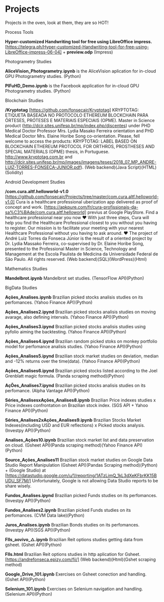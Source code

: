 # Projects

Projects in the oven, look at them, they are so HOT!


Process Tools

**Hyper-customized Handwriting tool for free using LibreOffice impress.** [https://telegra.ph/Hyper-customized-Handwriting-tool-for-free-using-LibreOffice-impress-06-04] + **preview.odp** (Impress)

Photogrametry Studies

**AliceVision_Photogrametry.ipynb**	is the AliceVision aplication for in-cloud GPU Photogrametry studies. (Python)

**PIFuHD_Demo.ipynb** is the Facebook application for in-cloud GPU Photogrametry studies. (Python)


Blockchain Studies

**/Kryptotag** [https://github.com/fonsecajr/Kryptotag] KRYPTOTAG: ETIQUETA BASEADA NO PROTOCOLO ETHEREUM BLOCKCHAIN PARA ÓRTESES, PRÓTESES E MATERIAIS ESPECIAIS (OPME). Master in Science product (http://dcir.sites.unifesp.br/mp/index.php/discentes) under PHD Medical Doctor Professor Mrs. Lydia Masako Ferreira orientation and PHD Medical Doctor Mrs. Elaine Horibe Song co-orientation. Please, fell welcome to access the products: KRYPTOTAG: LABEL BASED ON BLOCKCHAIN ETHEREUM PROTOCOL FOR ORTHROS, PROSTHESES AND SPECIAL MATERIALS (OPME) thesis, in Portuguese. http://www.kryptotag.com.br and http://dcir.sites.unifesp.br/mp/images/imagens/teses/2018_07_MP_ANDRE-LUIZ-TORRES-FONSECA-JUNIOR.pdf). (Web backend)(Java Script)(HTML)(Solidity)


Android Development Studies

**/com.cura.altf.helloworld-v1.0** [https://github.com/fonsecajr/Projects/tree/master/com.cura.altf.helloworld-v1.0] Cura is a healthcare professional uberization app delivered as proof of concept and work. [https://apkpure.com/fr/cura-profissionais-da-sa%C3%BAde/com.cura.altf.helloworld] previus at Google PlayStore. 
Find a healthcare professional near you now ❤ With just three steps, Cura will help you find the Healthcare Professional closest to you without you having to register. Our mission is to facilitate your meeting with your nearest Healthcare Professional without you having to ask around. ❤
The project of André Luiz Torres da Fonseca Júnior is the result of a oriented project by Dr. Lydia Massako Ferreira, co-supervised by Dr. Elaine Horibe Song, presented to the Professional Master in Science, Technology and Management at the Escola Paulista de Medicina da Universidade Federal de São Paulo. All rights reserved. (Web backend)(SQL)(WordPress)(Html)


Mathematics Studies

**Mandelbrot.ipynb**  Mandelbrot set studies. (TensorFlow API)(Python)


BigData Studies

**Ações_Analises.ipynb**	  Brazilian picked stocks analisis studies on its perfomances. (Yahoo Finance API)(Python)

**Ações_Analises2.ipynd**   Brazilian picked stocks analisis studies on moving avarage, also defining intervals. (Yahoo Finance API)(Python)

**Ações_Analises3.ipynd**   Brazilian picked stocks analisis studies using pyfolio aiming the backtesting. (Yahoo Finance API)(Python)

**Ações_Analises4.ipynd**   Brazilian random picked stoks on monkey portfolio model for perfomance analisis studies. (Yahoo Finance API)(Python)

**Ações_Analises5.ipynd**   Brazilian stock market studies on deviation, median and -12% returns over the time(data). (Yahoo Finance API)(Python)

**Ações_Analises6.ipynd**   Brazilian picked stocks listed according to the Joel Grenblatt magic formula. (Panda scraping method)(Python)

**AçÕes_Analises7.ipynd**   Brazilian picked stocks analisis studies on its perfomance. (Alpha Vantage API)(Python)

**Séries_AnalisesxAções_Analises8.ipynb** Brazilian Price indexes studies x Price indexes confrontation on Brazilian stock index. (SGS API + Yahoo Finance API)(Python)

**Séries_Analises2xAções_Analises9.ipynb** Brazilian Stocks Market Indexes(including USD and EUR reflections) x Picked stocks analysis.(Investpy API)(Python)

**Analises_Ações10.ipynb**  Brazilian stock market list and data preservation on cloud. (Gsheet API)(Panda scraping method)(Yahoo Finance API)(Python)

**Source_Ações_Analises11** Brazilian stock market studies on Google Data Studio Report Manipulation (Gsheet API)(Pandas Scraping method)(Python) + (Google Studio) at [https://datastudio.google.com/u/1/reporting/1ATzLimQ_1kL3dXeKFbrKK15BUDU_SF7M/] Unfortunately, Google is not allowing Data Studio reports to be share wisely. 

**Fundos_Analises.ipynd**   Brazilian picked Funds studies on its perfomances. (Investpy API)(Python)

**Fundos_Analises2.ipynb**  Brazilian picked Funds studies on its perfomances. (CVM Data lake)(Python)

**Juros_Analises.ipynb** Brazilian Bonds studies on its perfomances. (Investpy API)(SGS API)(Python)

**FIIs_aovivo_△.ipynb**  Brazilian Reit options studies getting data from gsheet. (Gshet API)(Python)

**FIIs.html** Brazilian Reit options studies in http aplication for Gsheet. [https://andrefonseca.epizy.com/fii/] (Web backend)(Html)(Gshet scraping method)

**Google_Drive_101.ipynb** Exercises on Gsheet conection and handling. (Gshet API)(Python)

**Selenium_101.ipynb** Exercises on Selenium navigation and handling. (Selenium API)(Python)
